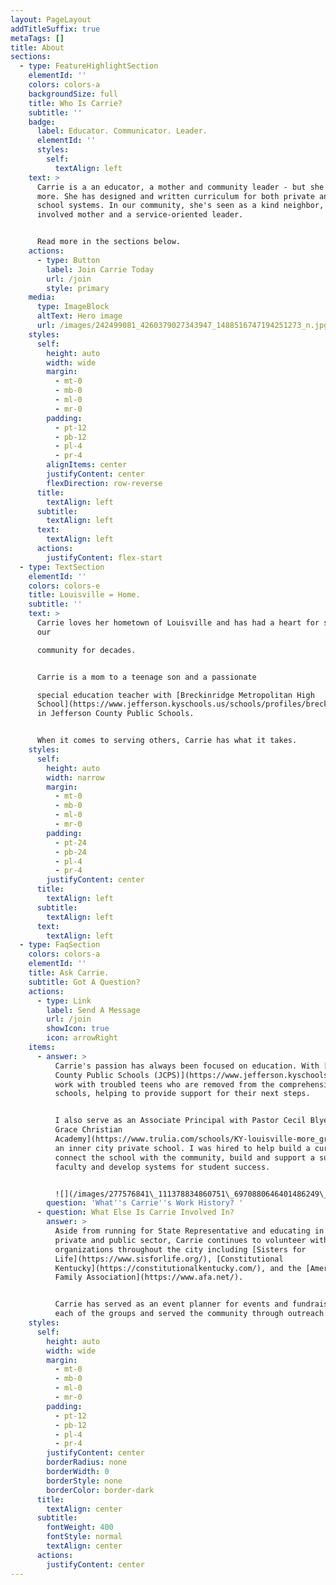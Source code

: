 ```yaml
---
layout: PageLayout
addTitleSuffix: true
metaTags: []
title: About
sections:
  - type: FeatureHighlightSection
    elementId: ''
    colors: colors-a
    backgroundSize: full
    title: Who Is Carrie?
    subtitle: ''
    badge:
      label: Educator. Communicator. Leader.
      elementId: ''
      styles:
        self:
          textAlign: left
    text: >
      Carrie is a an educator, a mother and community leader - but she's so much
      more. She has designed and written curriculum for both private and public
      school systems. In our community, she's seen as a kind neighbor, an
      involved mother and a service-oriented leader.


      Read more in the sections below.
    actions:
      - type: Button
        label: Join Carrie Today
        url: /join
        style: primary
    media:
      type: ImageBlock
      altText: Hero image
      url: /images/242499081_4260379027343947_1488516747194251273_n.jpg
    styles:
      self:
        height: auto
        width: wide
        margin:
          - mt-0
          - mb-0
          - ml-0
          - mr-0
        padding:
          - pt-12
          - pb-12
          - pl-4
          - pr-4
        alignItems: center
        justifyContent: center
        flexDirection: row-reverse
      title:
        textAlign: left
      subtitle:
        textAlign: left
      text:
        textAlign: left
      actions:
        justifyContent: flex-start
  - type: TextSection
    elementId: ''
    colors: colors-e
    title: Louisville = Home.
    subtitle: ''
    text: >
      Carrie loves her hometown of Louisville and has had a heart for serving
      our

      community for decades.


      Carrie is a mom to a teenage son and a passionate

      special education teacher with [Breckinridge Metropolitan High
      School](https://www.jefferson.kyschools.us/schools/profiles/breckinridge-metropolitan-high)
      in Jefferson County Public Schools.


      When it comes to serving others, Carrie has what it takes.
    styles:
      self:
        height: auto
        width: narrow
        margin:
          - mt-0
          - mb-0
          - ml-0
          - mr-0
        padding:
          - pt-24
          - pb-24
          - pl-4
          - pr-4
        justifyContent: center
      title:
        textAlign: left
      subtitle:
        textAlign: left
      text:
        textAlign: left
  - type: FaqSection
    colors: colors-a
    elementId: ''
    title: Ask Carrie.
    subtitle: Got A Question?
    actions:
      - type: Link
        label: Send A Message
        url: /join
        showIcon: true
        icon: arrowRight
    items:
      - answer: >
          Carrie's passion has always been focused on education. With [Jefferson
          County Public Schools (JCPS)](https://www.jefferson.kyschools.us/), I
          work with troubled teens who are removed from the comprehensive
          schools, helping to provide support for their next steps. 


          I also serve as an Associate Principal with Pastor Cecil Blye's “[More
          Grace Christian
          Academy](https://www.trulia.com/schools/KY-louisville-more_grace_christian_academy-5700090973)”,
          an inner city private school. I was hired to help build a curriculum,
          connect the school with the community, build and support a successful
          faculty and develop systems for student success.


          ![](/images/277576841\_111378834860751\_6970880646401486249\_n.jpg)
        question: 'What''s Carrie''s Work History? '
      - question: What Else Is Carrie Involved In?
        answer: >
          Aside from running for State Representative and educating in both the
          private and public sector, Carrie continues to volunteer with numerous
          organizations throughout the city including [Sisters for
          Life](https://www.sisforlife.org/), [Constitutional
          Kentucky](https://constitutionalkentucky.com/), and the [American
          Family Association](https://www.afa.net/). 


          Carrie has served as an event planner for events and fundraisers for
          each of the groups and served the community through outreach.
    styles:
      self:
        height: auto
        width: wide
        margin:
          - mt-0
          - mb-0
          - ml-0
          - mr-0
        padding:
          - pt-12
          - pb-12
          - pl-4
          - pr-4
        justifyContent: center
        borderRadius: none
        borderWidth: 0
        borderStyle: none
        borderColor: border-dark
      title:
        textAlign: center
      subtitle:
        fontWeight: 400
        fontStyle: normal
        textAlign: center
      actions:
        justifyContent: center
---
```

